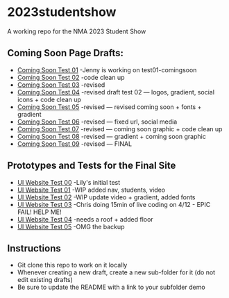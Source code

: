 # 2023studentshow
A working repo for the NMA 2023 Student Show

## Coming Soon Page Drafts:
* [Coming Soon Test 01](https://newmediaarts.github.io/2023studentshow/test01-comingsoon)
    -Jenny is working on test01-comingsoon
* [Coming Soon Test 02](https://newmediaarts.github.io/2023studentshow/test02-comingsoon)
    -code clean up
* [Coming Soon Test 03](https://newmediaarts.github.io/2023studentshow/test03-comingsoon)
    -revised
* [Coming Soon Test 04](https://newmediaarts.github.io/2023studentshow/test04-comingsoon)
    -revised draft test 02 — logos, gradient, social icons + code clean up
* [Coming Soon Test 05](https://newmediaarts.github.io/2023studentshow/test05-comingsoon)
    -revised — revised coming soon + fonts + gradient
* [Coming Soon Test 06](https://newmediaarts.github.io/2023studentshow/test06-comingsoon)
    -revised — fixed url, social media
* [Coming Soon Test 07](https://newmediaarts.github.io/2023studentshow/test07-comingsoon)
    -revised — coming soon graphic + code clean up
* [Coming Soon Test 08](https://newmediaarts.github.io/2023studentshow/test08-comingsoon)
    -revised — gradient + coming soon graphic
* [Coming Soon Test 09](https://newmediaarts.github.io/2023studentshow/test09-comingsoon)
    -revised — FINAL


## Prototypes and Tests for the Final Site
* [UI Website Test 00](https://newmediaarts.github.io/2023studentshow/ui-website-test00) 
   -Lily's initial test
* [UI Website Test 01](https://newmediaarts.github.io/2023studentshow/ui-website-test01) 
   -WIP added nav, students, video
* [UI Website Test 02](https://newmediaarts.github.io/2023studentshow/ui-website-test02) 
   -WIP update video + gradient, added fonts  
* [UI Website Test 03](https://newmediaarts.github.io/2023studentshow/ui-website-test03) 
   -Chris doing 15min of live coding on 4/12 - EPIC FAIL! HELP ME!
* [UI Website Test 04](https://newmediaarts.github.io/2023studentshow/ui-website-test04) 
   -needs a roof + added floor 
* [UI Website Test 05](https://newmediaarts.github.io/2023studentshow/ui-website-test05) 
   -OMG the backup

## Instructions
* Git clone this repo to work on it locally
* Whenever creating a new draft, create a new sub-folder for it (do not edit existing drafts)
* Be sure to update the README with a link to your subfolder demo